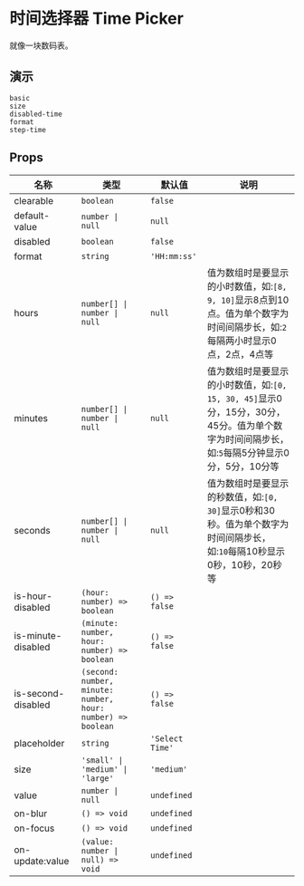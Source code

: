 # 时间选择器 Time Picker

就像一块数码表。

## 演示

```demo
basic
size
disabled-time
format
step-time
```

## Props

| 名称 | 类型 | 默认值 | 说明 |
| --- | --- | --- | --- |
| clearable | `boolean` | `false` |  |
| default-value | `number \| null` | `null` |  |
| disabled | `boolean` | `false` |  |
| format | `string` | `'HH:mm:ss'` |  |
|hours|`number[] \| number \| null`|`null`|值为数组时是要显示的小时数值，如:`[8, 9, 10]`显示8点到10点。值为单个数字为时间间隔步长，如:`2`每隔两小时显示0点，2点，4点等|
|minutes|`number[] \| number \| null`|`null`|值为数组时是要显示的小时数值，如:`[0, 15, 30, 45]`显示0分，15分，30分，45分。值为单个数字为时间间隔步长，如:`5`每隔5分钟显示0分，5分，10分等|
|seconds|`number[] \| number \| null`|`null`|值为数组时是要显示的秒数值，如:`[0, 30]`显示0秒和30秒。值为单个数字为时间间隔步长，如:`10`每隔10秒显示0秒，10秒，20秒等|
| is-hour-disabled | `(hour: number) => boolean` | `() => false` |  |
| is-minute-disabled | `(minute: number, hour: number) => boolean` | `() => false` |  |
| is-second-disabled | `(second: number, minute: number, hour: number) => boolean` | `() => false` |  |
| placeholder | `string` | `'Select Time'` |  |
| size | `'small' \| 'medium' \| 'large'` | `'medium'` |  |
| value | `number \| null` | `undefined` |  |
| on-blur | `() => void` | `undefined` |  |
| on-focus | `() => void` | `undefined` |  |
| on-update:value | `(value: number \| null) => void` | `undefined` |  |
